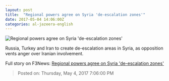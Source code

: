```yaml
---
layout: post
title:  "Regional powers agree on Syria 'de-escalation zones'"
date: 2017-05-04 14:06:00Z
categories: al-jazeera-english
---
```


![Regional powers agree on Syria 'de-escalation zones'](http://www.aljazeera.com/mritems/Images/2017/5/4/81708cd54f4847db9f3bdfc2be71aaa2_18.jpg)

Russia, Turkey and Iran to create de-escalation areas in Syria, as opposition vents anger over Iranian involvement.


Full story on F3News: [Regional powers agree on Syria 'de-escalation zones'](http://www.f3nws.com/n/NSakyF)

> Posted on: Thursday, May 4, 2017 7:06:00 PM

